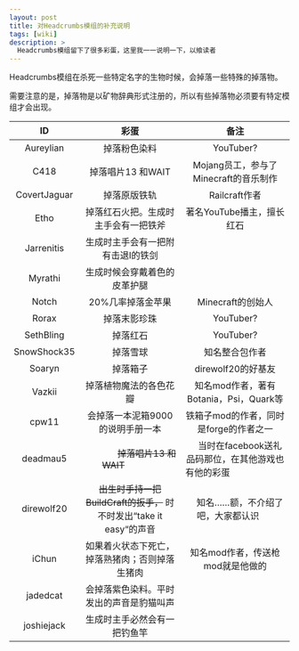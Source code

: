 ```yaml
---
layout: post
title: 对Headcrumbs模组的补充说明
tags: [wiki]
description: >
  Headcrumbs模组留下了很多彩蛋，这里我一一说明一下，以飨读者
---
```


Headcrumbs模组在杀死一些特定名字的生物时候，会掉落一些特殊的掉落物。

需要注意的是，掉落物是以矿物辞典形式注册的，所以有些掉落物必须要有特定模组才会出现。

|      ID      |                    彩蛋                    |              备注              |
| :----------: | :--------------------------------------: | :--------------------------: |
|  Aureylian   |                  掉落粉色染料                  |       YouTuber?                       |
|     C418     |               掉落唱片13 和WAIT               |  Mojang员工，参与了Minecraft的音乐制作  |
| CovertJaguar |                  掉落原版铁轨                  |         Railcraft作者          |
|     Etho     |            掉落红石火把。生成时主手会有一把铁斧            |       著名YouTube播主，擅长红石       |
|  Jarrenitis  |            生成时主手会有一把附有击退Ⅰ的铁剑             |                              |
|   Myrathi    |              生成时候会穿戴着色的皮革护腿              |                              |
|    Notch     |                20%几率掉落金苹果                |        Minecraft的创始人         |
|    Rorax     |                  掉落末影珍珠                  |                 YouTuber?             |
|  SethBling   |                   掉落红石                   |                YouTuber?              |
| SnowShock35  |                   掉落雪球                   |           知名整合包作者            |
|    Soaryn    |                   掉落箱子                   |            direwolf20的好基友                  |
|    Vazkii    |               掉落植物魔法的各色花瓣                | 知名mod作者，著有Botania，Psi，Quark等 |
|    cpw11     |            会掉落一本泥箱9000的说明手册一本            |   铁箱子mod的作者，同时是forge的作者之一    |
|   deadmau5   |               ~~掉落唱片13 和WAIT~~               |     当时在facebook送礼品码那位，在其他游戏也有他的彩蛋                         |
|  direwolf20  | ~~出生时手持一把BuildCraft的扳手，~~ 时不时发出“take it easy“的声音 |      知名……额，不介绍了吧，大家都认识       |
|    iChun     |         如果着火状态下死亡，掉落熟猪肉；否则掉落生猪肉          |     知名mod作者，传送枪mod就是他做的      |
|   jadedcat   |           会掉落紫色染料。平时发出的声音是豹猫叫声           |                              |
|  joshiejack  |              生成时主手必然会有一把钓鱼竿              |                              |
